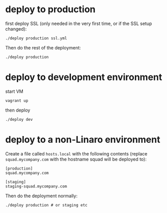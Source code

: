 # deploy to production

first deploy SSL (only needed in the very first time, or if the SSL setup
changed):

```
./deploy production ssl.yml
```

Then do the rest of the deployment:

```
./deploy production
```

# deploy to development environment

start VM

```
vagrant up
```

then deploy

```
./deploy dev
```

# deploy to a non-Linaro environment

Create a file called `hosts.local` with the following contents (replace
`squad.mycompany.com` with the hostname squad will be deployed to):

```
[production]
squad.mycompany.com

[staging]
staging-squad.mycompany.com
```

Then do the deployment normally:

```
./deploy production # or staging etc
```

